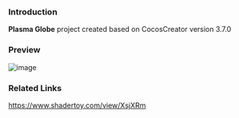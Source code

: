 ### Introduction
**Plasma Globe** project created based on CocosCreator version 3.7.0

### Preview
![image](../../../gif/202208/2022080901.gif)

### Related Links
https://www.shadertoy.com/view/XsjXRm